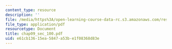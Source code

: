 ```yaml
---
content_type: resource
description: ''
file: /media/https%3A/open-learning-course-data-rc.s3.amazonaws.com/res-6-001-continuum-electromechanics-spring-2009/e61cb13615ea5847a53be1f08368d83e_chap09_sec_100.pdf
file_type: application/pdf
resourcetype: Document
title: chap09_sec_100.pdf
uid: e61cb136-15ea-5847-a53b-e1f08368d83e
---
```

